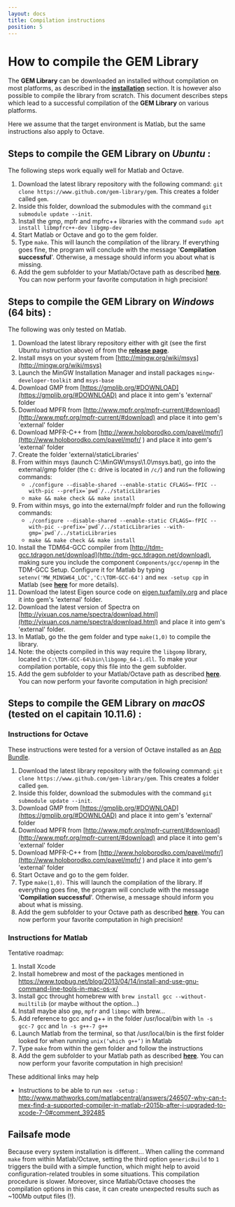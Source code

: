 ```yaml
---
layout: docs
title: Compilation instructions
position: 5
---
```


How to compile the GEM Library
==============================

The **GEM Library** can be downloaded an installed without compilation on most platforms, as described in the [**installation**](installation.html) section. It is however also possible to compile the library from scratch. This document describes steps which lead to a successful compilation of the **GEM Library** on various platforms.

Here we assume that the target environment is Matlab, but the same instructions also apply to Octave.


Steps to compile the GEM Library on *Ubuntu* :
----------------------------------------------

The following steps work equally well for Matlab and Octave.

1. Download the latest library repository with the following command: `git clone https://www.github.com/gem-library/gem`. This creates a folder called `gem`.
2. Inside this folder, download the submodules with the command `git submodule update --init`.
3. Install the gmp, mpfr and mpfrc++ libraries with the command
`sudo apt install libmpfrc++-dev libgmp-dev`
4. Start Matlab or Octave and go to the gem folder.
5. Type `make`. This will launch the compilation of the library. If everything goes fine, the program will conclude with the message '**Compilation successful**'. Otherwise, a message should inform you about what is missing.
6. Add the gem subfolder to your Matlab/Octave path as described [**here**](installation.html). You can now perform your favorite computation in high precision!


Steps to compile the GEM Library on *Windows* (64 bits) :
---------------------------------------------------------

The following was only tested on Matlab.

1. Download the latest library repository either with git (see the first Ubuntu instruction above) of from the [**release page**](https://github.com/gem-library/gem/releases).
2. Install msys on your system from [http://mingw.org/wiki/msys](http://mingw.org/wiki/msys)
3. Launch the MinGW Installation Manager and install packages `mingw-developer-toolkit` and `msys-base` 
4. Download GMP from [https://gmplib.org/#DOWNLOAD](https://gmplib.org/#DOWNLOAD) and place it into gem's 'external' folder
5. Download MPFR from [http://www.mpfr.org/mpfr-current/#download](http://www.mpfr.org/mpfr-current/#download) and place it into gem's 'external' folder
6. Download MPFR-C++ from [http://www.holoborodko.com/pavel/mpfr/](http://www.holoborodko.com/pavel/mpfr/
) and place it into gem's 'external' folder
7. Create the folder 'external/staticLibraries'
8. From within msys (launch C:\MinGW\msys\1.0\msys.bat), go into the external/gmp folder (the `C:` drive is located in `/c/`) and run the following commands:
    - ``./configure --disable-shared --enable-static CFLAGS=-fPIC --with-pic --prefix=`pwd`/../staticLibraries``
    - `make && make check && make install`
9. From within msys, go into the external/mpfr folder and run the following commands:
    - ``./configure --disable-shared --enable-static CFLAGS=-fPIC --with-pic --prefix=`pwd`/../staticLibraries --with-gmp=`pwd`/../staticLibraries``
    - `make && make check && make install`
10. Install the TDM64-GCC compiler from [http://tdm-gcc.tdragon.net/download](http://tdm-gcc.tdragon.net/download), making sure you include the component `Components/gcc/openmp` in the TDM-GCC Setup. Configure it for Matlab by typing `setenv('MW_MINGW64_LOC','C:\TDM-GCC-64')` and `mex -setup cpp` in Matlab (see [**here**](https://fr.mathworks.com/help/matlab/matlab_external/compiling-c-mex-files-with-mingw.html) for more details).
11. Download the latest Eigen source code on [eigen.tuxfamily.org](http://eigen.tuxfamily.org) and place it into gem's 'external' folder.
12. Download the latest version of Spectra on [http://yixuan.cos.name/spectra/download.html](http://yixuan.cos.name/spectra/download.html) and place it into gem's 'external' folder.
13. In Matlab, go the the gem folder and type `make(1,0)` to compile the library.
14. Note: the objects compiled in this way require the `libgomp` library, located in `C:\TDM-GCC-64\bin\libgomp_64-1.dll`. To make your compilation portable, copy this file into the gem subfolder.
15. Add the gem subfolder to your Matlab/Octave path as described [**here**](installation.html). You can now perform your favorite computation in high precision!


Steps to compile the GEM Library on *macOS* (tested on el capitain 10.11.6) :
-----------------------------------------------------------------------------

### Instructions for Octave
These instructions were tested for a version of Octave installed as an [App Bundle](https://octave-app.org/Download.html).

1. Download the latest library repository with the following command: `git clone https://www.github.com/gem-library/gem`. This creates a folder called `gem`.
2. Inside this folder, download the submodules with the command `git submodule update --init`.
3. Download GMP from [https://gmplib.org/#DOWNLOAD](https://gmplib.org/#DOWNLOAD) and place it into gem's 'external' folder
4. Download MPFR from [http://www.mpfr.org/mpfr-current/#download](http://www.mpfr.org/mpfr-current/#download) and place it into gem's 'external' folder
5. Download MPFR-C++ from [http://www.holoborodko.com/pavel/mpfr/](http://www.holoborodko.com/pavel/mpfr/
) and place it into gem's 'external' folder
6. Start Octave and go to the gem folder.
7. Type `make(1,0)`. This will launch the compilation of the library. If everything goes fine, the program will conclude with the message '**Compilation successful**'. Otherwise, a message should inform you about what is missing.
8. Add the gem subfolder to your Octave path as described [**here**](installation.html). You can now perform your favorite computation in high precision!


### Instructions for Matlab

Tentative roadmap:
1. Install Xcode
2. Install homebrew and most of the packages mentioned in https://www.topbug.net/blog/2013/04/14/install-and-use-gnu-command-line-tools-in-mac-os-x/
3. Install gcc throught homebrew with `brew install gcc --without-muiltilib` (or maybe without the option...)
4. Install maybe also `gmp`, `mpfr` and `libmpc` with brew...
5. Add reference to gcc and g++ in the folder /usr/local/bin with `ln -s gcc-7 gcc` and `ln -s g++-7 g++`
6. Launch Matlab from the terminal, so that /usr/local/bin is the first folder looked for when running `unix(‘which g++’)` in Matlab
7. Type `make` from  within the gem folder and follow the instructions
9. Add the gem subfolder to your Matlab path as described [**here**](installation.html). You can now perform your favorite computation in high precision!

These additional links may help
 - Instructions to be able to run `mex -setup` : http://www.mathworks.com/matlabcentral/answers/246507-why-can-t-mex-find-a-supported-compiler-in-matlab-r2015b-after-i-upgraded-to-xcode-7-0#comment_392485

Failsafe mode
----------------

Because every system installation is different... When calling the command `make` from within Matlab/Octave, setting the third option `genericBuild` to `1` triggers the build with a simple function, which might help to avoid configuration-related troubles in some situations. This compilation procedure is slower. Moreover, since Matlab/Octave chooses the compilation options in this case, it can create unexpected results such as ~100Mb output files (!).
